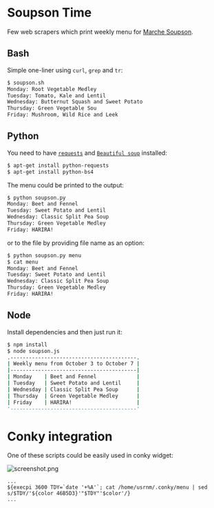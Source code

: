 # Soupson Time

Few web scrapers which print weekly menu for [Marche Soupson](http://www.soupson.ca/?lang=en).

## Bash

Simple one-liner using `curl`, `grep` and `tr`:

```bash
$ soupson.sh
Monday: Root Vegetable Medley
Tuesday: Tomato, Kale and Lentil
Wednesday: Butternut Squash and Sweet Potato
Thursday: Green Vegetable Sou
Friday: Mushroom, Wild Rice and Leek

```

## Python

You need to have [`requests`](http://docs.python-requests.org/en/master/) and [`Beautiful soup`](https://www.crummy.com/software/BeautifulSoup/bs4/doc/) installed:

```sh
$ apt-get install python-requests
$ apt-get install python-bs4
```

The menu could be printed to the output:

```sh
$ python soupson.py
Monday: Beet and Fennel
Tuesday: Sweet Potato and Lentil
Wednesday: Classic Split Pea Soup
Thursday: Green Vegetable Medley
Friday: HARIRA!
```

or to the file by providing file name as an option:

```bash
$ python soupson.py menu
$ cat menu
Monday: Beet and Fennel
Tuesday: Sweet Potato and Lentil
Wednesday: Classic Split Pea Soup
Thursday: Green Vegetable Medley
Friday: HARIRA!
```

## Node

Install dependencies and then just run it:

```bash
$ npm install
$ node soupson.js
.-----------------------------------------.
| Weekly menu from October 3 to October 7 |
|-----------------------------------------|
| Monday    | Beet and Fennel             |
| Tuesday   | Sweet Potato and Lentil     |
| Wednesday | Classic Split Pea Soup      |
| Thursday  | Green Vegetable Medley      |
| Friday    | HARIRA!                     |
'-----------------------------------------'
```
# Conky integration

One of these scripts could be easily used in conky widget:

![screenshot.png](screenshot.png)

```
...
${execpi 3600 TDY=`date '+%A'`; cat /home/usrnm/.conky/menu | sed s/$TDY/'${color 46B5D3}'"$TDY"'$color'/}
...
```

